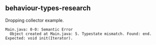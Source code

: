 ## behaviour-types-research

Dropping collector example.

```
Main.java: 0-0: Semantic Error
  Object created at Main.java: 5. Typestate mismatch. Found: end. Expected: void init(Iterator).
```
